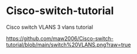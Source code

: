 # Cisco-switch-tutorial
Cisco switch VLANS 3 vlans tutorial 


https://github.com/maw2006/Cisco-switch-tutorial/blob/main/switch%20VLANS.png?raw=true
